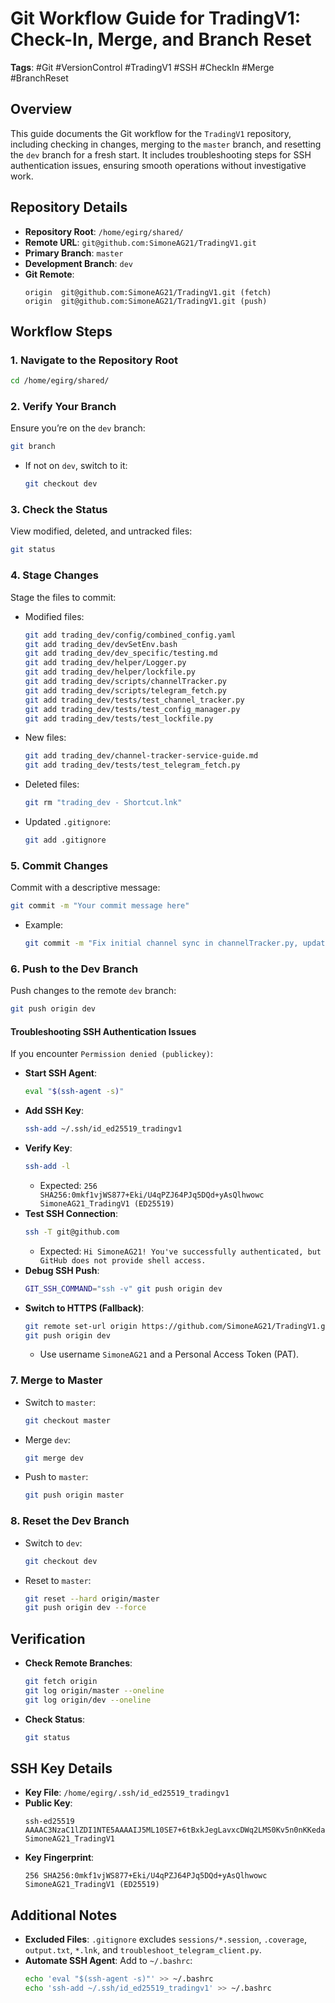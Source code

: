 # Git Workflow Guide for TradingV1: Check-In, Merge, and Branch Reset

**Tags**: #Git #VersionControl #TradingV1 #SSH #CheckIn #Merge #BranchReset

## Overview
This guide documents the Git workflow for the `TradingV1` repository, including checking in changes, merging to the `master` branch, and resetting the `dev` branch for a fresh start. It includes troubleshooting steps for SSH authentication issues, ensuring smooth operations without investigative work.

## Repository Details
- **Repository Root**: `/home/egirg/shared/`
- **Remote URL**: `git@github.com:SimoneAG21/TradingV1.git`
- **Primary Branch**: `master`
- **Development Branch**: `dev`
- **Git Remote**:
  ```
  origin  git@github.com:SimoneAG21/TradingV1.git (fetch)
  origin  git@github.com:SimoneAG21/TradingV1.git (push)
  ```

## Workflow Steps

### 1. Navigate to the Repository Root
```bash
cd /home/egirg/shared/
```

### 2. Verify Your Branch
Ensure you’re on the `dev` branch:
```bash
git branch
```
- If not on `dev`, switch to it:
  ```bash
  git checkout dev
  ```

### 3. Check the Status
View modified, deleted, and untracked files:
```bash
git status
```

### 4. Stage Changes
Stage the files to commit:
- Modified files:
  ```bash
  git add trading_dev/config/combined_config.yaml
  git add trading_dev/devSetEnv.bash
  git add trading_dev/dev_specific/testing.md
  git add trading_dev/helper/Logger.py
  git add trading_dev/helper/lockfile.py
  git add trading_dev/scripts/channelTracker.py
  git add trading_dev/scripts/telegram_fetch.py
  git add trading_dev/tests/test_channel_tracker.py
  git add trading_dev/tests/test_config_manager.py
  git add trading_dev/tests/test_lockfile.py
  ```
- New files:
  ```bash
  git add trading_dev/channel-tracker-service-guide.md
  git add trading_dev/tests/test_telegram_fetch.py
  ```
- Deleted files:
  ```bash
  git rm "trading_dev - Shortcut.lnk"
  ```
- Updated `.gitignore`:
  ```bash
  git add .gitignore
  ```

### 5. Commit Changes
Commit with a descriptive message:
```bash
git commit -m "Your commit message here"
```
- Example:
  ```bash
  git commit -m "Fix initial channel sync in channelTracker.py, update tests, helpers, config, and add channel-tracker-service-guide.md"
  ```

### 6. Push to the Dev Branch
Push changes to the remote `dev` branch:
```bash
git push origin dev
```

#### Troubleshooting SSH Authentication Issues
If you encounter `Permission denied (publickey)`:
- **Start SSH Agent**:
  ```bash
  eval "$(ssh-agent -s)"
  ```
- **Add SSH Key**:
  ```bash
  ssh-add ~/.ssh/id_ed25519_tradingv1
  ```
- **Verify Key**:
  ```bash
  ssh-add -l
  ```
  - Expected: `256 SHA256:0mkf1vjWS877+Eki/U4qPZJ64PJq5DQd+yAsQlhwowc SimoneAG21_TradingV1 (ED25519)`
- **Test SSH Connection**:
  ```bash
  ssh -T git@github.com
  ```
  - Expected: `Hi SimoneAG21! You've successfully authenticated, but GitHub does not provide shell access.`
- **Debug SSH Push**:
  ```bash
  GIT_SSH_COMMAND="ssh -v" git push origin dev
  ```
- **Switch to HTTPS (Fallback)**:
  ```bash
  git remote set-url origin https://github.com/SimoneAG21/TradingV1.git
  git push origin dev
  ```
  - Use username `SimoneAG21` and a Personal Access Token (PAT).

### 7. Merge to Master
- Switch to `master`:
  ```bash
  git checkout master
  ```
- Merge `dev`:
  ```bash
  git merge dev
  ```
- Push to `master`:
  ```bash
  git push origin master
  ```

### 8. Reset the Dev Branch
- Switch to `dev`:
  ```bash
  git checkout dev
  ```
- Reset to `master`:
  ```bash
  git reset --hard origin/master
  git push origin dev --force
  ```

## Verification
- **Check Remote Branches**:
  ```bash
  git fetch origin
  git log origin/master --oneline
  git log origin/dev --oneline
  ```
- **Check Status**:
  ```bash
  git status
  ```

## SSH Key Details
- **Key File**: `/home/egirg/.ssh/id_ed25519_tradingv1`
- **Public Key**:
  ```
  ssh-ed25519 AAAAC3NzaC1lZDI1NTE5AAAAIJ5ML10SE7+6tBxkJegLavxcDWq2LMS0Kv5n0nKKedaO SimoneAG21_TradingV1
  ```
- **Key Fingerprint**:
  ```
  256 SHA256:0mkf1vjWS877+Eki/U4qPZJ64PJq5DQd+yAsQlhwowc SimoneAG21_TradingV1 (ED25519)
  ```

## Additional Notes
- **Excluded Files**: `.gitignore` excludes `sessions/*.session`, `.coverage`, `output.txt`, `*.lnk`, and `troubleshoot_telegram_client.py`.
- **Automate SSH Agent**: Add to `~/.bashrc`:
  ```bash
  echo 'eval "$(ssh-agent -s)"' >> ~/.bashrc
  echo 'ssh-add ~/.ssh/id_ed25519_tradingv1' >> ~/.bashrc
  ```